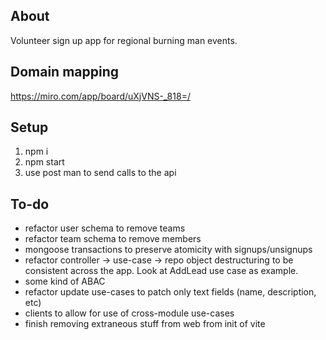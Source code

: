 ## About
Volunteer sign up app for regional burning man events.

## Domain mapping
https://miro.com/app/board/uXjVNS-_818=/

## Setup
1. npm i
2. npm start 
2. use post man to send calls to the api

## To-do
* refactor user schema to remove teams
* refactor team schema to remove members
* mongoose transactions to preserve atomicity with signups/unsignups
* refactor controller -> use-case -> repo object destructuring to be consistent across the app. Look at AddLead use case as example.
* some kind of ABAC
* refactor update use-cases to patch only text fields (name, description, etc)
* clients to allow for use of cross-module use-cases
* finish removing extraneous stuff from web from init of vite